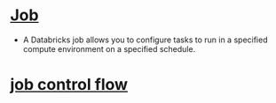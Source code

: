 # [Job](https://docs.databricks.com/en/jobs/index.html#what-are-databricks-jobs)
- A Databricks job allows you to configure tasks to run in a specified compute environment on a specified schedule. 


# [job control flow](https://docs.databricks.com/en/jobs/index.html#what-control-flow-options-are-available-for-jobs)
